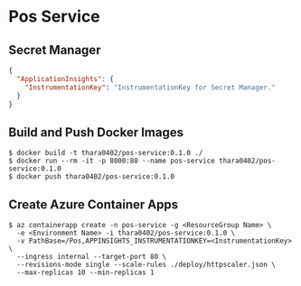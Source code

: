 # Pos Service

## Secret Manager
```json
{
  "ApplicationInsights": {
    "InstrumentationKey": "InstrumentationKey for Secret Manager."
  }
}
```

## Build and Push Docker Images
```shell-session
$ docker build -t thara0402/pos-service:0.1.0 ./
$ docker run --rm -it -p 8000:80 --name pos-service thara0402/pos-service:0.1.0
$ docker push thara0402/pos-service:0.1.0
```

## Create Azure Container Apps
```shell-session
$ az containerapp create -n pos-service -g <ResourceGroup Name> \
  -e <Environment Name> -i thara0402/pos-service:0.1.0 \
  -v PathBase=/Pos,APPINSIGHTS_INSTRUMENTATIONKEY=<InstrumentationKey> \
  --ingress internal --target-port 80 \
  --revisions-mode single --scale-rules ./deploy/httpscaler.json \
  --max-replicas 10 --min-replicas 1
```
